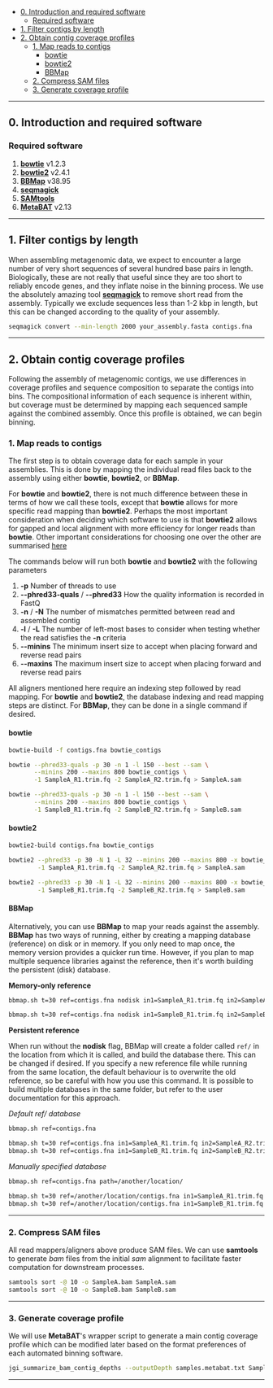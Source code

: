 
- [0. Introduction and required software](#0-introduction-and-required-software)
  - [Required software](#required-software)
- [1. Filter contigs by length](#1-filter-contigs-by-length)
- [2. Obtain contig coverage profiles](#2-obtain-contig-coverage-profiles)
  - [1. Map reads to contigs](#1-map-reads-to-contigs)
    - [bowtie](#bowtie)
    - [bowtie2](#bowtie2)
    - [BBMap](#bbmap)
  - [2. Compress SAM files](#2-compress-sam-files)
  - [3. Generate coverage profile](#3-generate-coverage-profile)

---

## 0. Introduction and required software

### Required software
1. [**bowtie**](http://bowtie-bio.sourceforge.net/index.shtml) v1.2.3
1. [**bowtie2**](http://bowtie-bio.sourceforge.net/bowtie2/index.shtml) v2.4.1
1. [**BBMap**](https://jgi.doe.gov/data-and-tools/bbtools/bb-tools-user-guide/bbmap-guide/) v38.95
1. [**seqmagick**](https://fhcrc.github.io/seqmagick/)
1. [**SAMtools**](http://www.htslib.org/)
3. [**MetaBAT**](https://bitbucket.org/berkeleylab/metabat/src/master/) v2.13

---

## 1. Filter contigs by length

When assembling metagenomic data, we expect to encounter a large number of very short sequences of several hundred base pairs in length. Biologically, these are not really that useful since they are too short to reliably encode genes, and they inflate noise in the binning process. We use the absolutely amazing tool [**seqmagick**](https://fhcrc.github.io/seqmagick/) to remove short read from the assembly. Typically we exclude sequences less than 1-2 kbp in length, but this can be changed according to the quality of your assembly.

```bash
seqmagick convert --min-length 2000 your_assembly.fasta contigs.fna
```

---

## 2. Obtain contig coverage profiles

Following the assembly of metagenomic contigs, we use differences in coverage profiles and sequence composition to separate the contigs into bins. The compositional information of each sequence is inherent within, but coverage must be determined by mapping each sequenced sample against the combined assembly. Once this profile is obtained, we can begin binning.

### 1. Map reads to contigs

The first step is to obtain coverage data for each sample in your assemblies. This is done by mapping the individual read files back to the assembly using either **bowtie**, **bowtie2**, or **BBMap**. 

For **bowtie** and **bowtie2**, there is not much difference between these in terms of how we call these tools, except that **bowtie** allows for more specific read mapping than **bowtie2**. Perhaps the most important consideration when deciding which software to use is that **bowtie2** allows for gapped and local alignment with more efficiency for longer reads than **bowtie**. Other important considerations for choosing one over the other are summarised [here](http://bowtie-bio.sourceforge.net/bowtie2/faq.shtml)

The commands below will run both **bowtie** and **bowtie2** with the following parameters

1. **-p** Number of threads to use
1. **--phred33-quals** / **--phred33** How the quality information is recorded in FastQ
1. **-n** / **-N** The number of mismatches permitted between read and assembled contig
1. **-l** / **-L** The number of left-most bases to consider when testing whether the read satisfies the **-n** criteria
1. **--minins** The minimum insert size to accept when placing forward and reverse read pairs
1. **--maxins** The maximum insert size to accept when placing forward and reverse read pairs

All aligners mentioned here require an indexing step followed by read mapping. For **bowtie** and **bowtie2**, the database indexing and read mapping steps are distinct. For **BBMap**, they can be done in a single command if desired.

#### bowtie

```bash
bowtie-build -f contigs.fna bowtie_contigs

bowtie --phred33-quals -p 30 -n 1 -l 150 --best --sam \
       --minins 200 --maxins 800 bowtie_contigs \
       -1 SampleA_R1.trim.fq -2 SampleA_R2.trim.fq > SampleA.sam

bowtie --phred33-quals -p 30 -n 1 -l 150 --best --sam \
       --minins 200 --maxins 800 bowtie_contigs \
       -1 SampleB_R1.trim.fq -2 SampleB_R2.trim.fq > SampleB.sam
```

#### bowtie2

```bash
bowtie2-build contigs.fna bowtie_contigs

bowtie2 --phred33 -p 30 -N 1 -L 32 --minins 200 --maxins 800 -x bowtie_contigs \
        -1 SampleA_R1.trim.fq -2 SampleA_R2.trim.fq > SampleA.sam

bowtie2 --phred33 -p 30 -N 1 -L 32 --minins 200 --maxins 800 -x bowtie_contigs \
        -1 SampleB_R1.trim.fq -2 SampleB_R2.trim.fq > SampleB.sam
```

#### BBMap

Alternatively, you can use **BBMap** to map your reads against the assembly. **BBMap** has two ways of running, either by creating a mapping database (reference) on disk or in memory. If you only need to map once, the memory version provides a quicker run time. However, if you plan to map multiple sequence libraries against the reference, then it's worth building the persistent (disk) database.

**Memory-only reference**

```bash
bbmap.sh t=30 ref=contigs.fna nodisk in1=SampleA_R1.trim.fq in2=SampleA_R2.trim.fq out=SampleA.sam

bbmap.sh t=30 ref=contigs.fna nodisk in1=SampleB_R1.trim.fq in2=SampleB_R2.trim.fq out=SampleB.sam
```

**Persistent reference**

When run without the **nodisk** flag, BBMap will create a folder called `ref/` in the location from which it is called, and build the database there. This can be changed if desired. If you specify a new reference file while running from the same location, the default behaviour is to overwrite the old reference, so be careful with how you use this command. It is possible to build multiple databases in the same folder, but refer to the user documentation for this approach.

*Default ref/ database*

```bash
bbmap.sh ref=contigs.fna

bbmap.sh t=30 ref=contigs.fna in1=SampleA_R1.trim.fq in2=SampleA_R2.trim.fq out=SampleA.sam
bbmap.sh t=30 ref=contigs.fna in1=SampleB_R1.trim.fq in2=SampleB_R2.trim.fq out=SampleB.sam
```

*Manually specified database*

```bash
bbmap.sh ref=contigs.fna path=/another/location/

bbmap.sh t=30 ref=/another/location/contigs.fna in1=SampleA_R1.trim.fq in2=SampleA_R2.trim.fq out=SampleA.sam
bbmap.sh t=30 ref=/another/location/contigs.fna in1=SampleB_R1.trim.fq in2=SampleB_R2.trim.fq out=SampleB.sam
```

---

### 2. Compress SAM files

All read mappers/aligners above produce SAM files. We can use **samtools** to generate *bam* files from the initial *sam* alignment to facilitate faster computation for downstream processes.

```bash
samtools sort -@ 10 -o SampleA.bam SampleA.sam
samtools sort -@ 10 -o SampleB.bam SampleB.sam
```

---

### 3. Generate coverage profile

We will use **MetaBAT**'s wrapper script to generate a main contig coverage profile which can be modified later based on the format preferences of each automated binning software.

```bash
jgi_summarize_bam_contig_depths --outputDepth samples.metabat.txt SampleA.bam SampleB.bam
```

---
